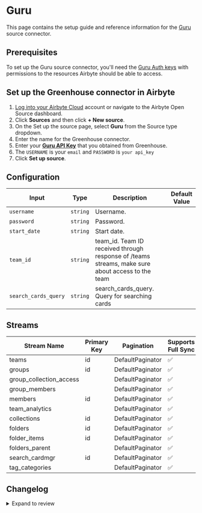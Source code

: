 # Guru

This page contains the setup guide and reference information for the [Guru](https://app.getguru.com/) source connector. 

## Prerequisites

To set up the Guru source connector, you'll need the [Guru Auth keys](https://developer.getguru.com/reference/authentication) with permissions to the resources Airbyte should be able to access.

## Set up the Greenhouse connector in Airbyte

1. [Log into your Airbyte Cloud](https://cloud.airbyte.com/workspaces) account or navigate to the Airbyte Open Source dashboard.
2. Click **Sources** and then click **+ New source**.
3. On the Set up the source page, select **Guru** from the Source type dropdown.
4. Enter the name for the Greenhouse connector.
5. Enter your [**Guru API Key**](https://developer.getguru.com/reference/authentication) that you obtained from Greenhouse.
6. The `USERNAME` is your `email` and `PASSWORD` is `your api_key`
6. Click **Set up source**.


## Configuration

| Input | Type | Description | Default Value |
|-------|------|-------------|---------------|
| `username` | `string` | Username.  |  |
| `password` | `string` | Password.  |  |
| `start_date` | `string` | Start date.  |  |
| `team_id` | `string` | team_id. Team ID received through response of /teams streams, make sure about access to the team |  |
| `search_cards_query` | `string` | search_cards_query. Query for searching cards |  |

## Streams
| Stream Name | Primary Key | Pagination | Supports Full Sync | Supports Incremental |
|-------------|-------------|------------|---------------------|----------------------|
| teams | id | DefaultPaginator | ✅ |  ✅  |
| groups | id | DefaultPaginator | ✅ |  ✅  |
| group_collection_access |  | DefaultPaginator | ✅ |  ✅  |
| group_members |  | DefaultPaginator | ✅ |  ✅  |
| members | id | DefaultPaginator | ✅ |  ✅  |
| team_analytics |  | DefaultPaginator | ✅ |  ❌  |
| collections | id | DefaultPaginator | ✅ |  ✅  |
| folders | id | DefaultPaginator | ✅ |  ❌  |
| folder_items | id | DefaultPaginator | ✅ |  ❌  |
| folders_parent |  | DefaultPaginator | ✅ |  ❌  |
| search_cardmgr | id | DefaultPaginator | ✅ |  ✅  |
| tag_categories |  | DefaultPaginator | ✅ |  ❌  |

## Changelog

<details>
  <summary>Expand to review</summary>

| Version | Date | Pull Request | Subject |
| ------------------ | ------------ | --- | ---------------- |
| 0.0.34 | 2025-08-02 | [64232](https://github.com/airbytehq/airbyte/pull/64232) | Update dependencies |
| 0.0.33 | 2025-07-26 | [63905](https://github.com/airbytehq/airbyte/pull/63905) | Update dependencies |
| 0.0.32 | 2025-07-19 | [63490](https://github.com/airbytehq/airbyte/pull/63490) | Update dependencies |
| 0.0.31 | 2025-07-12 | [63098](https://github.com/airbytehq/airbyte/pull/63098) | Update dependencies |
| 0.0.30 | 2025-07-05 | [62628](https://github.com/airbytehq/airbyte/pull/62628) | Update dependencies |
| 0.0.29 | 2025-06-28 | [62159](https://github.com/airbytehq/airbyte/pull/62159) | Update dependencies |
| 0.0.28 | 2025-06-21 | [61831](https://github.com/airbytehq/airbyte/pull/61831) | Update dependencies |
| 0.0.27 | 2025-06-14 | [61110](https://github.com/airbytehq/airbyte/pull/61110) | Update dependencies |
| 0.0.26 | 2025-05-24 | [60666](https://github.com/airbytehq/airbyte/pull/60666) | Update dependencies |
| 0.0.25 | 2025-05-10 | [59820](https://github.com/airbytehq/airbyte/pull/59820) | Update dependencies |
| 0.0.24 | 2025-05-03 | [59284](https://github.com/airbytehq/airbyte/pull/59284) | Update dependencies |
| 0.0.23 | 2025-04-26 | [58828](https://github.com/airbytehq/airbyte/pull/58828) | Update dependencies |
| 0.0.22 | 2025-04-19 | [58199](https://github.com/airbytehq/airbyte/pull/58199) | Update dependencies |
| 0.0.21 | 2025-04-12 | [57068](https://github.com/airbytehq/airbyte/pull/57068) | Update dependencies |
| 0.0.20 | 2025-03-29 | [56638](https://github.com/airbytehq/airbyte/pull/56638) | Update dependencies |
| 0.0.19 | 2025-03-22 | [56072](https://github.com/airbytehq/airbyte/pull/56072) | Update dependencies |
| 0.0.18 | 2025-03-08 | [55492](https://github.com/airbytehq/airbyte/pull/55492) | Update dependencies |
| 0.0.17 | 2025-03-01 | [54792](https://github.com/airbytehq/airbyte/pull/54792) | Update dependencies |
| 0.0.16 | 2025-02-22 | [54299](https://github.com/airbytehq/airbyte/pull/54299) | Update dependencies |
| 0.0.15 | 2025-02-15 | [53856](https://github.com/airbytehq/airbyte/pull/53856) | Update dependencies |
| 0.0.14 | 2025-02-08 | [53305](https://github.com/airbytehq/airbyte/pull/53305) | Update dependencies |
| 0.0.13 | 2025-02-01 | [52731](https://github.com/airbytehq/airbyte/pull/52731) | Update dependencies |
| 0.0.12 | 2025-01-25 | [52283](https://github.com/airbytehq/airbyte/pull/52283) | Update dependencies |
| 0.0.11 | 2025-01-18 | [51835](https://github.com/airbytehq/airbyte/pull/51835) | Update dependencies |
| 0.0.10 | 2025-01-11 | [51188](https://github.com/airbytehq/airbyte/pull/51188) | Update dependencies |
| 0.0.9 | 2024-12-28 | [50622](https://github.com/airbytehq/airbyte/pull/50622) | Update dependencies |
| 0.0.8 | 2024-12-21 | [50118](https://github.com/airbytehq/airbyte/pull/50118) | Update dependencies |
| 0.0.7 | 2024-12-14 | [49622](https://github.com/airbytehq/airbyte/pull/49622) | Update dependencies |
| 0.0.6 | 2024-12-12 | [49271](https://github.com/airbytehq/airbyte/pull/49271) | Update dependencies |
| 0.0.5 | 2024-12-11 | [48903](https://github.com/airbytehq/airbyte/pull/48903) | Starting with this version, the Docker image is now rootless. Please note that this and future versions will not be compatible with Airbyte versions earlier than 0.64 |
| 0.0.4 | 2024-11-04 | [48152](https://github.com/airbytehq/airbyte/pull/48152) | Update dependencies |
| 0.0.3 | 2024-10-29 | [47830](https://github.com/airbytehq/airbyte/pull/47830) | Update dependencies |
| 0.0.2 | 2024-10-28 | [47665](https://github.com/airbytehq/airbyte/pull/47665) | Update dependencies |
| 0.0.1 | 2024-08-31 | [45066](https://github.com/airbytehq/airbyte/pull/45066) | Initial release by [@btkcodedev](https://github.com/btkcodedev) via Connector Builder |

</details>
